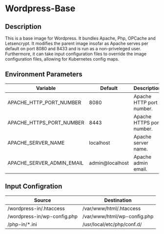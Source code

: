 # Wordpress-Base

## Description

This is a base image for Wordpress. It bundles Apache, Php, OPCache and
Letsencrypt. It modifies the parent image insofar as Apache serves per default
on port 8080 and 8433 and is run as a non-priveleged user. Furthermore,
it can take input configuration files to override the image configuration
files, allowing for Kubernetes config maps.

## Environment Parameters

| Variable | Default | Description |
| ------------- | ------------- | ----- |
| APACHE_HTTP_PORT_NUMBER | 8080 | Apache HTTP port number. |
| APACHE_HTTPS_PORT_NUMBER | 8443 | Apache HTTPS port number. |
| APACHE_SERVER_NAME | localhost | Apache server name. |
| APACHE_SERVER_ADMIN_EMAIL | admin@localhost | Apache admin email. |


## Input Configration

| Source | Destination |
| ------------- | ------------- |
| /wordpress-in/.htaccess | /var/www/html/.htaccess |
| /wordpress-in/wp-config.php | /var/www/html/wp-config.php |
| /php-in/*.ini | /usr/local/etc/php/conf.d/ |
